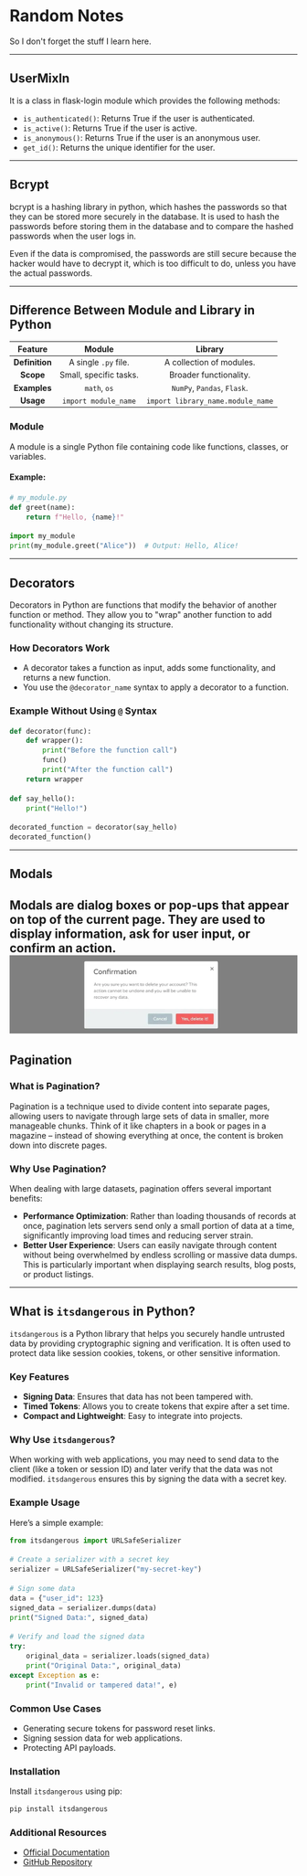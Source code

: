 # Random Notes

So I don't forget the stuff I learn here.

---
## UserMixIn
It is a class in flask-login module which provides the following methods:
- `is_authenticated()`: Returns True if the user is authenticated.
- `is_active()`: Returns True if the user is active.
- `is_anonymous()`: Returns True if the user is an anonymous user.
- `get_id()`: Returns the unique identifier for the user.

---
## Bcrypt
bcrypt is a hashing library in python, which hashes the passwords so that they can be stored more securely 
in the database. It is used to hash the passwords before storing them in the database and to compare the 
hashed passwords when the user logs in.

Even if the data is compromised, the passwords are still secure because the hacker would have to decrypt it,
which is too difficult to do, unless you have the actual passwords.

---
## Difference Between Module and Library in Python

|  **Feature**   |          **Module**          |           **Library**            |
|:--------------:|:----------------------------:|:--------------------------------:|
| **Definition** |     A single `.py` file.     |     A collection of modules.     |
|   **Scope**    |    Small, specific tasks.    |      Broader functionality.      |
|  **Examples**  |         `math`, `os`         |   `NumPy`, `Pandas`, `Flask`.    |
|   **Usage**    |     `import module_name`     |`import library_name.module_name` |


### **Module**
A module is a single Python file containing code like functions, classes, or variables.

#### Example:
```python
# my_module.py
def greet(name):
    return f"Hello, {name}!"

import my_module
print(my_module.greet("Alice"))  # Output: Hello, Alice!
```
---
## Decorators

Decorators in Python are functions that modify the behavior of another function or method. They allow you to "wrap" another function to add functionality without changing its structure.

### How Decorators Work
- A decorator takes a function as input, adds some functionality, and returns a new function.
- You use the `@decorator_name` syntax to apply a decorator to a function.

### Example Without Using `@` Syntax
```python
def decorator(func):
    def wrapper():
        print("Before the function call")
        func()
        print("After the function call")
    return wrapper

def say_hello():
    print("Hello!")

decorated_function = decorator(say_hello)
decorated_function()
```
---
## Modals
Modals are dialog boxes or pop-ups that appear on top of the current page. They are used to display information, ask for user input, or confirm an action.
![img.png](modal.png)
---
## Pagination
### What is Pagination?
Pagination is a technique used to divide content into separate pages, allowing users to navigate through large sets of data in smaller, more manageable chunks. Think of it like chapters in a book or pages in a magazine – instead of showing everything at once, the content is broken down into discrete pages.
### Why Use Pagination?
When dealing with large datasets, pagination offers several important benefits:

- **Performance Optimization**: Rather than loading thousands of records at once, pagination lets servers send only a small portion of data at a time, significantly improving load times and reducing server strain.
- **Better User Experience**: Users can easily navigate through content without being overwhelmed by endless scrolling or massive data dumps. This is particularly important when displaying search results, blog posts, or product listings.
---
## What is `itsdangerous` in Python?

`itsdangerous` is a Python library that helps you securely handle untrusted data by providing cryptographic signing and verification. It is often used to protect data like session cookies, tokens, or other sensitive information.

### Key Features
- **Signing Data**: Ensures that data has not been tampered with.
- **Timed Tokens**: Allows you to create tokens that expire after a set time.
- **Compact and Lightweight**: Easy to integrate into projects.

### Why Use `itsdangerous`?
When working with web applications, you may need to send data to the client (like a token or session ID) and later verify that the data was not modified. `itsdangerous` ensures this by signing the data with a secret key.

### Example Usage
Here’s a simple example:

```python
from itsdangerous import URLSafeSerializer

# Create a serializer with a secret key
serializer = URLSafeSerializer("my-secret-key")

# Sign some data
data = {"user_id": 123}
signed_data = serializer.dumps(data)
print("Signed Data:", signed_data)

# Verify and load the signed data
try:
    original_data = serializer.loads(signed_data)
    print("Original Data:", original_data)
except Exception as e:
    print("Invalid or tampered data!", e)
```

### Common Use Cases
- Generating secure tokens for password reset links.
- Signing session data for web applications.
- Protecting API payloads.

### Installation
Install `itsdangerous` using pip:

```bash
pip install itsdangerous
```

### Additional Resources
- [Official Documentation](https://itsdangerous.palletsprojects.com/)
- [GitHub Repository](https://github.com/pallets/itsdangerous)
